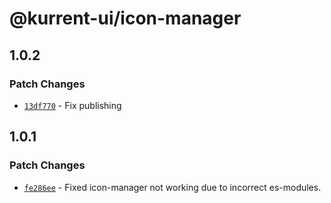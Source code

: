 # @kurrent-ui/icon-manager

## 1.0.2

### Patch Changes

-   [`13df770`](https://github.com/EventStore/Design-System/commit/13df7704117fdc1fc483bd2d3c05925e6229b061) - Fix publishing

## 1.0.1

### Patch Changes

-   [`fe286ee`](https://github.com/EventStore/Design-System/commit/fe286ee4ef561ce241e4447557f0225e281dd11a) - Fixed icon-manager not working due to incorrect es-modules.

